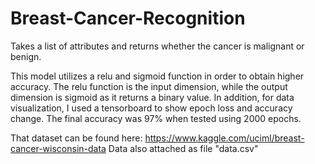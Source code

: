 # Breast-Cancer-Recognition
Takes a list of attributes and returns whether the cancer is malignant or benign.

This model utilizes a relu and sigmoid function in order to obtain higher accuracy. The relu function is the input dimension, while the output dimension is sigmoid as it returns a binary value. In addition, for data visualization, I used a tensorboard to show epoch loss and accuracy change. The final accuracy was 97% when tested using 2000 epochs.

That dataset can be found here: https://www.kaggle.com/uciml/breast-cancer-wisconsin-data
Data also attached as file "data.csv"
